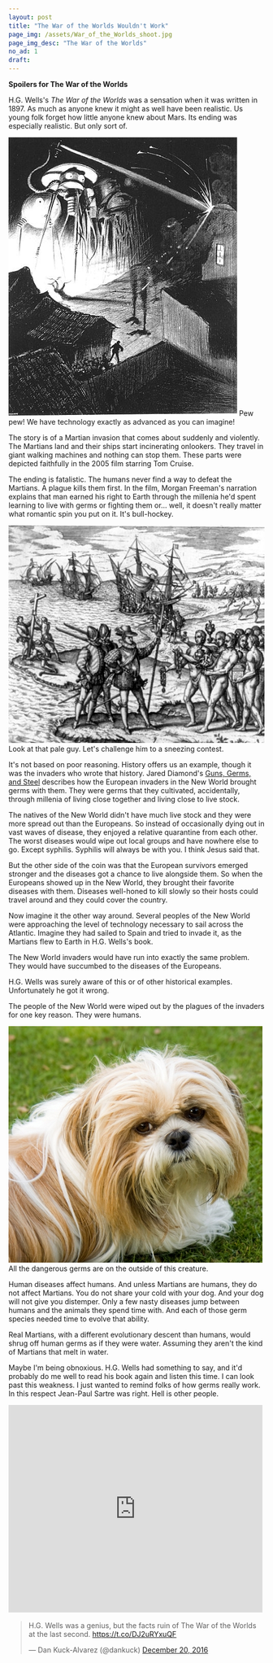 ```yaml
---
layout: post
title: "The War of the Worlds Wouldn't Work"
page_img: /assets/War_of_the_Worlds_shoot.jpg
page_img_desc: "The War of the Worlds"
no_ad: 1
draft:
---
```


<b>Spoilers for The War of the Worlds</b>

H.G. Wells's <i>The War of the Worlds</i> was a sensation when it was written in 1897. As much as anyone knew it might as well have been realistic. Us young folk forget how little anyone knew about Mars. Its ending was especially realistic. But only sort of.

<div class="illustration">
    <img src="/assets/Alvim-correa12.jpg"/>
    Pew pew! We have technology exactly as advanced as you can imagine!
</div>

The story is of a Martian invasion that comes about suddenly and violently. The Martians land and their ships start incinerating onlookers. They travel in giant walking machines and nothing can stop them. These parts were depicted faithfully in the 2005 film starring Tom Cruise.

The ending is fatalistic. The humans never find a way to defeat the Martians. A plague kills them first. In the film, Morgan Freeman's narration explains that man earned his right to Earth through the millenia he'd spent learning to live with germs or fighting them or... well, it doesn't really matter what romantic spin you put on it. It's bull-hockey.

<div class="illustration">
    <img src="/assets/512px-Columbus_landing_on_Hispaniola_adj.jpg"/>
    Look at that pale guy. Let's challenge him to a sneezing contest.
</div>

It's not based on poor reasoning. History offers us an example, though it was the invaders who wrote that history. Jared Diamond's <a href="http://www.amazon.com/Guns-Germs-Steel-Fates-Societies/dp/0393317552?tag=dankuck-20">Guns, Germs, and Steel</a> describes how the European invaders in the New World brought germs with them. They were germs that they cultivated, accidentally, through millenia of living close together and living close to live stock.

The natives of the New World didn't have much live stock and they were more spread out than the Europeans. So instead of occasionally dying out in vast waves of disease, they enjoyed a relative quarantine from each other. The worst diseases would wipe out local groups and have nowhere else to go. Except syphilis. Syphilis will always be with you. I think Jesus said that.

But the other side of the coin was that the European survivors emerged stronger and the diseases got a chance to live alongside them. So when the Europeans showed up in the New World, they brought their favorite diseases with them. Diseases well-honed to kill slowly so their hosts could travel around and they could cover the country.

Now imagine it the other way around. Several peoples of the New World were approaching the level of technology necessary to sail across the Atlantic. Imagine they had sailed to Spain and tried to invade it, as the Martians flew to Earth in H.G. Wells's book.

The New World invaders would have run into exactly the same problem. They would have succumbed to the diseases of the Europeans.

H.G. Wells was surely aware of this or of other historical examples. Unfortunately he got it wrong.

The people of the New World were wiped out by the plagues of the invaders for one key reason. They were humans.

<div class="illustration">
    <img src="/assets/doggerms.jpg"/>
    All the dangerous germs are on the outside of this creature.
</div>

Human diseases affect humans. And unless Martians are humans, they do not affect Martians. You do not share your cold with your dog. And your dog will not give you distemper. Only a few nasty diseases jump between humans and the animals they spend time with. And each of those germ species needed time to evolve that ability.

Real Martians, with a different evolutionary descent than humans, would shrug off human germs as if they were water. Assuming they aren't the kind of Martians that melt in water.

Maybe I'm being obnoxious. H.G. Wells had something to say, and it'd probably do me well to read his book again and listen this time. I can look past this weakness. I just wanted to remind folks of how germs really work. In this respect Jean-Paul Sartre was right. Hell is other people.

<iframe src="https://www.facebook.com/plugins/post.php?href=https%3A%2F%2Fwww.facebook.com%2Fdankuck%2Fposts%2F10209566994465976&width=500" width="500" height="408" style="border:none;overflow:hidden" scrolling="no" frameborder="0" allowTransparency="true"></iframe>

<blockquote class="twitter-tweet" data-lang="en"><p lang="en" dir="ltr">H.G. Wells was a genius, but the facts ruin of The War of the Worlds at the last second. <a href="https://t.co/DJ2uRYxuQF">https://t.co/DJ2uRYxuQF</a></p>&mdash; Dan Kuck-Alvarez (@dankuck) <a href="https://twitter.com/dankuck/status/811268737517162500">December 20, 2016</a></blockquote>
<script async src="//platform.twitter.com/widgets.js" charset="utf-8"></script>
